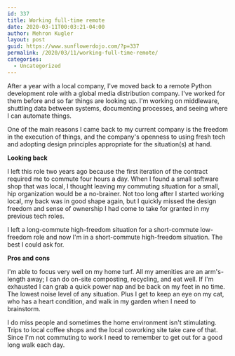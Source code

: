 ```yaml
---
id: 337
title: Working full-time remote
date: 2020-03-11T00:03:21-04:00
author: Mehron Kugler
layout: post
guid: https://www.sunflowerdojo.com/?p=337
permalink: /2020/03/11/working-full-time-remote/
categories:
  - Uncategorized
---
```

After a year with a local company, I've moved back to a remote Python development role with a global media distribution company. I've worked for them before and so far things are looking up. I'm working on middleware, shuttling data between systems, documenting processes, and seeing where I can automate things.

One of the main reasons I came back to my current company is the freedom in the execution of things, and the company's openness to using fresh tech and adopting design principles appropriate for the situation(s) at hand.

**Looking back**

I left this role two years ago because the first iteration of the contract required me to commute four hours a day. When I found a small software shop that was local, I thought leaving my commuting situation for a small, hip organization would be a no-brainer. Not too long after I started working local, my back was in good shape again, but I quickly missed the design freedom and sense of ownership I had come to take for granted in my previous tech roles.

I left a long-commute high-freedom situation for a short-commute low-freedom role and now I'm in a short-commute high-freedom situation. The best I could ask for.

**Pros and cons**

I'm able to focus very well on my home turf. All my amenities are an arm's-length away; I can do on-site composting, recycling, and eat well. If I'm exhausted I can grab a quick power nap and be back on my feet in no time. The lowest noise level of any situation. Plus I get to keep an eye on my cat, who has a heart condition, and walk in my garden when I need to brainstorm.

I do miss people and sometimes the home environment isn't stimulating. Trips to local coffee shops and the local coworking site take care of that. Since I'm not commuting to work I need to remember to get out for a good long walk each day.
